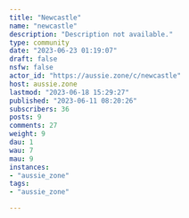 ```yaml
---
title: "Newcastle" 
name: "newcastle"
description: "Description not available."
type: community
date: "2023-06-23 01:19:07"
draft: false
nsfw: false
actor_id: "https://aussie.zone/c/newcastle"
host: aussie.zone
lastmod: "2023-06-18 15:29:27"
published: "2023-06-11 08:20:26"
subscribers: 36
posts: 9
comments: 27
weight: 9
dau: 1
wau: 7
mau: 9
instances:
- "aussie_zone"
tags: 
- "aussie_zone"

---
```

